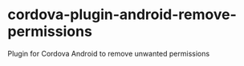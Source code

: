 # cordova-plugin-android-remove-permissions
Plugin for Cordova Android to remove unwanted permissions
